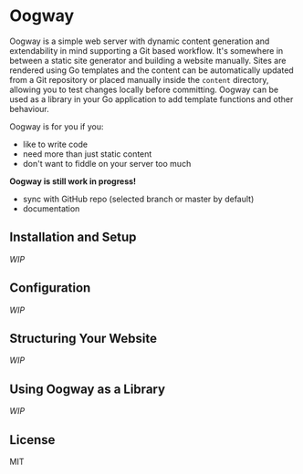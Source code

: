 # Oogway

Oogway is a simple web server with dynamic content generation and extendability in mind supporting a Git based workflow. It's somewhere in between a static site generator and building a website manually. Sites are rendered using Go templates and the content can be automatically updated from a Git repository or placed manually inside the `content` directory, allowing you to test changes locally before committing. Oogway can be used as a library in your Go application to add template functions and other behaviour.

Oogway is for you if you:

* like to write code
* need more than just static content
* don't want to fiddle on your server too much

**Oogway is still work in progress!**

* sync with GitHub repo (selected branch or master by default)
* documentation

## Installation and Setup

*WIP*

## Configuration

*WIP*

## Structuring Your Website

*WIP*

## Using Oogway as a Library

*WIP*

## License

MIT
